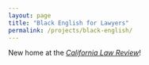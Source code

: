 ```yaml
---
layout: page
title: "Black English for Lawyers" 
permalink: /projects/black-english/
---
```

<base target = "_blank">

New home at the [_California Law Review_](https://www.californialawreview.org/print/black-english-for-lawyers-an-audio-repository)!












